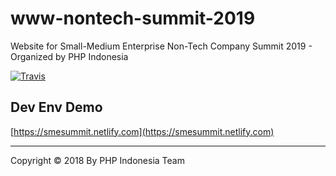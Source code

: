 # www-nontech-summit-2019

Website for Small-Medium Enterprise Non-Tech Company Summit 2019 - Organized by PHP Indonesia

[![Travis](https://img.shields.io/travis/mazipan/www-nontech-summit-2019.svg)](https://travis-ci.org/mazipan/www-nontech-summit-2019)

## Dev Env Demo

[https://smesummit.netlify.com](https://smesummit.netlify.com)

------

Copyright © 2018 By PHP Indonesia Team
